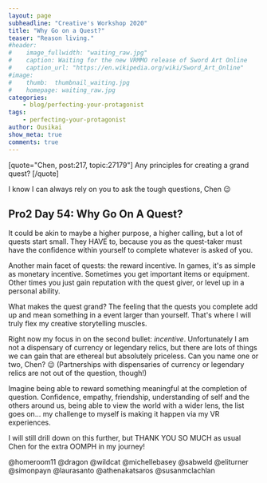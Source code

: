 ```yaml
---
layout: page
subheadline: "Creative's Workshop 2020"
title: "Why Go on a Quest?"
teaser: "Reason living."
#header:
#    image_fullwidth: "waiting_raw.jpg"
#    caption: Waiting for the new VRMMO release of Sword Art Online
#    caption_url: "https://en.wikipedia.org/wiki/Sword_Art_Online"
#image:
#    thumb:  thumbnail_waiting.jpg
#    homepage: waiting_raw.jpg
categories:
    - blog/perfecting-your-protagonist
tags:
    - perfecting-your-protagonist
author: Ousikai
show_meta: true
comments: true
---
```

[quote="Chen, post:217, topic:27179"]
Any principles for creating a grand quest?
[/quote]

I know I can always rely on you to ask the tough questions, Chen :wink:

## Pro2 Day 54: Why Go On A Quest?
It could be akin to maybe a higher purpose, a higher calling, but a lot of quests start small. They HAVE to, because you as the quest-taker must have the confidence within yourself to complete whatever is asked of you. 

Another main facet of quests: the reward incentive. In games, it's as simple as monetary incentive. Sometimes you get important items or equipment. Other times you just gain reputation with the quest giver, or level up in a personal ability. 

What makes the quest grand? The feeling that the quests you complete add up and mean something in a event larger than yourself. That's where I will truly flex my creative storytelling muscles. 

Right now my focus in on the second bullet: *incentive*. Unfortunately I am not a dispensary of currency or legendary relics, but there are lots of things we can gain that are ethereal but absolutely priceless. Can you name one or two, Chen? :wink: (Partnerships with dispensaries of currency or legendary relics are not out of the question, though!) 

Imagine being able to reward something meaningful at the completion of question. Confidence, empathy, friendship, understanding of self and the others around us, being able to view the world with a wider lens, the list goes on... my challenge to myself is making it happen via my VR experiences. 

I will still drill down on this further, but THANK YOU SO MUCH as usual Chen for the extra OOMPH in my journey!

@homeroom11 @dragon @wildcat @michellebasey @sabweld @eliturner @simonpayn @laurasanto @athenakatsaros @susanmclachlan